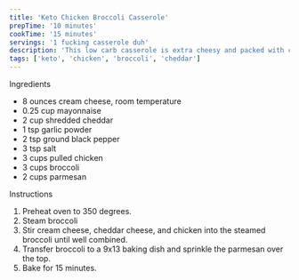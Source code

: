 ```yaml
---
title: 'Keto Chicken Broccoli Casserole'
prepTime: '10 minutes'
cookTime: '15 minutes'
servings: '1 fucking casserole duh'
description: 'This low carb casserole is extra cheesy and packed with chicken. Our family loves it for a quick weeknight dinner.'
tags: ['keto', 'chicken', 'broccoli', 'cheddar']
---
```


Ingredients

- 8 ounces cream cheese, room temperature
- 0.25 cup mayonnaise
- 2 cup shredded cheddar
- 1 tsp garlic powder
- 2 tsp ground black pepper
- 3 tsp salt
- 3 cups pulled chicken
- 3 cups broccoli
- 2 cups parmesan

Instructions

1. Preheat oven to 350 degrees.
1. Steam broccoli
1. Stir cream cheese, cheddar cheese, and chicken into the steamed broccoli until well combined.
1. Transfer broccoli to a 9x13 baking dish and sprinkle the parmesan over the top.
1. Bake for 15 minutes.
